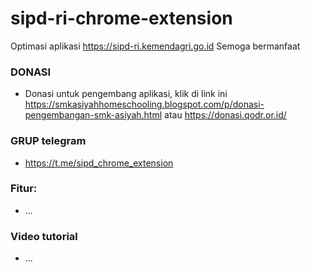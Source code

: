 # sipd-ri-chrome-extension
Optimasi aplikasi https://sipd-ri.kemendagri.go.id
Semoga bermanfaat

### DONASI
- Donasi untuk pengembang aplikasi, klik di link ini https://smkasiyahhomeschooling.blogspot.com/p/donasi-pengembangan-smk-asiyah.html atau https://donasi.qodr.or.id/

### GRUP telegram 
- https://t.me/sipd_chrome_extension

### Fitur:
- ...

### Video tutorial
- ...
